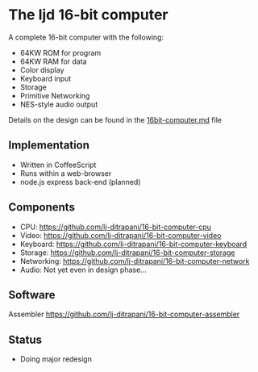 <!-- =============================================================== -->
The ljd 16-bit computer
=======================

A complete 16-bit computer
with the following:
- 64KW ROM for program
- 64KW RAM for data
- Color display
- Keyboard input
- Storage
- Primitive Networking
- NES-style audio output

Details on the design can be found in the
[16bit-computer.md](https://github.com/lj-ditrapani/16-bit-computer/blob/master/doc/16bit-computer.md)
file


Implementation
--------------
- Written in CoffeeScript
- Runs within a web-browser
- node.js express back-end (planned)


Components
----------

- CPU: <https://github.com/lj-ditrapani/16-bit-computer-cpu>
- Video: <https://github.com/lj-ditrapani/16-bit-computer-video>
- Keyboard: <https://github.com/lj-ditrapani/16-bit-computer-keyboard>
- Storage: <https://github.com/lj-ditrapani/16-bit-computer-storage>
- Networking: <https://github.com/lj-ditrapani/16-bit-computer-network>
- Audio:  Not yet even in design phase...


Software
--------

Assembler <https://github.com/lj-ditrapani/16-bit-computer-assembler>


Status
------

- Doing major redesign
